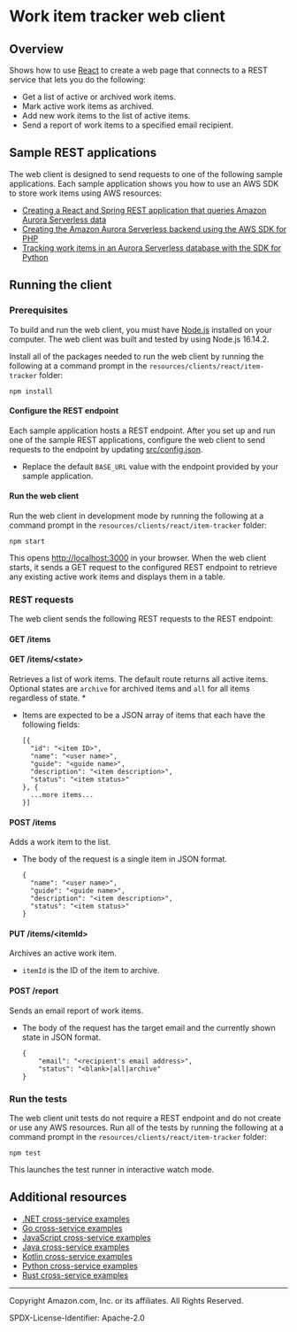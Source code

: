 # Work item tracker web client 

## Overview

Shows how to use [React](https://reactjs.org/) to create a web page that connects to a 
REST service that lets you do the following:

* Get a list of active or archived work items.
* Mark active work items as archived.
* Add new work items to the list of active items.
* Send a report of work items to a specified email recipient.

## Sample REST applications

The web client is designed to send requests to one of the following sample applications.
Each sample application shows you how to use an AWS SDK to store work items using AWS 
resources:

* [Creating a React and Spring REST application that queries Amazon Aurora Serverless data](../../../../javav2/usecases/Creating_Spring_RDS_%20Rest)
* [Creating the Amazon Aurora Serverless backend using the AWS SDK for PHP](../../../../php/cross_service/aurora_item_tracker)
* [Tracking work items in an Aurora Serverless database with the SDK for Python](../../../../python/cross_service/aurora_item_tracker)

## Running the client

### Prerequisites

To build and run the web client, you must have [Node.js](https://nodejs.org) installed 
on your computer. The web client was built and tested by using Node.js 16.14.2.

Install all of the packages needed to run the web client by running the following at
a command prompt in the `resources/clients/react/item-tracker` folder:

```
npm install
```

#### Configure the REST endpoint

Each sample application hosts a REST endpoint. After you set up and run one of the
sample REST applications, configure the web client to send requests to the endpoint by 
updating [src/config.json](src/config.json).

* Replace the default `BASE_URL` value with the endpoint provided by your sample 
application.   

#### Run the web client

Run the web client in development mode by running the following at a command prompt in 
the `resources/clients/react/item-tracker` folder: 

```
npm start
```

This opens [http://localhost:3000](http://localhost:3000) in your browser. When
the web client starts, it sends a GET request to the configured REST endpoint to
retrieve any existing active work items and displays them in a table.

### REST requests

The web client sends the following REST requests to the REST endpoint:

#### GET /items
#### GET /items/&lt;state>

Retrieves a list of work items. The default route returns all active items. Optional states are `archive`
for archived items and `all` for all items regardless of state.
* 
* Items are expected to be a JSON array of items that each have the following fields:

    ```
    [{
      "id": "<item ID>",
      "name": "<user name>",
      "guide": "<guide name>",
      "description": "<item description>",
      "status": "<item status>"
    }, {
      ...more items...
    }]
    ```

#### POST /items

Adds a work item to the list.

* The body of the request is a single item in JSON format.

    ```
    {
      "name": "<user name>",
      "guide": "<guide name>",
      "description": "<item description>",
      "status": "<item status>"
    }
    ```

#### PUT /items/&lt;itemId>

Archives an active work item.

* `itemId` is the ID of the item to archive.

#### POST /report

Sends an email report of work items.

* The body of the request has the target email and the currently shown state in JSON format.

    ```
    {
        "email": "<recipient's email address>",
        "status": "<blank>|all|archive"
    }
    ```

### Run the tests

The web client unit tests do not require a REST endpoint and do not create or use any
AWS resources. Run all of the tests by running the following at a command prompt in
the `resources/clients/react/item-tracker` folder: 
  
```
npm test
```

This launches the test runner in interactive watch mode.

## Additional resources

* [.NET cross-service examples](../../../../dotnetv3/cross-service/README.md)
* [Go cross-service examples](../../../../gov2/cross_service)
* [JavaScript cross-service examples](../../../../javascriptv3/example_code/cross-services)
* [Java cross-service examples](../../../../javav2/usecases)
* [Kotlin cross-service examples](../../../../kotlin/usecases/Readme.md)
* [Python cross-service examples](../../../../python/cross_service/README.md)
* [Rust cross-service examples](../../../../rustv1/cross_service/README.md)

---

Copyright Amazon.com, Inc. or its affiliates. All Rights Reserved. 

SPDX-License-Identifier: Apache-2.0
